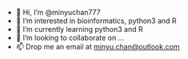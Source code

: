 - 👋 Hi, I’m @minyuchan777
- 👀 I’m interested in bioinformatics, python3 and R
- 🌱 I’m currently learning python3 and R
- 💞️ I’m looking to collaborate on ...
- 📫 Drop me an email at minyu.chan@outlook.com

<!---
minyuchan777/minyuchan777 is a ✨ special ✨ repository because its `README.md` (this file) appears on your GitHub profile.
You can click the Preview link to take a look at your changes.
--->
